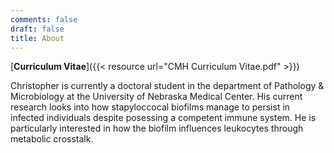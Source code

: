 ```yaml
---
comments: false
draft: false
title: About
---
```


[**Curriculum Vitae**]({{< resource url="CMH Curriculum Vitae.pdf" >}})

Christopher is currently a doctoral student in the department of Pathology & Microbiology at the University of Nebraska Medical Center. His current research looks into how stapyloccocal biofilms manage to persist in infected individuals despite posessing a competent immune system. He is particularly interested in how the biofilm influences leukocytes through metabolic crosstalk.
